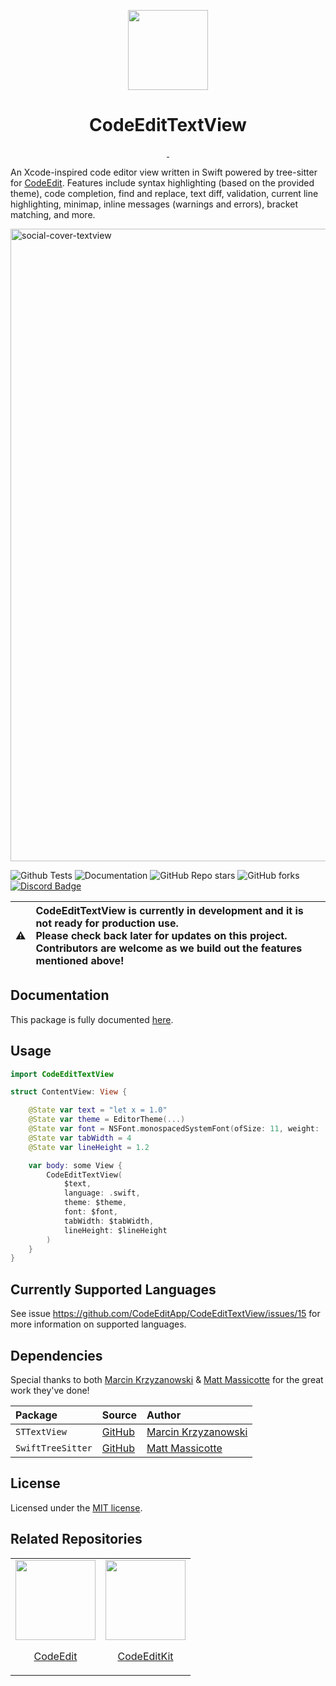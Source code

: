 <p align="center">
  <img src="https://user-images.githubusercontent.com/806104/175655252-d77cef62-31f5-4f40-a2ad-c1406a6dd1b9.png" height="128">
  <h1 align="center">CodeEditTextView</h1>
</p>

<p align="center">
  <a aria-label="Follow CodeEdit on Twitter" href="https://twitter.com/CodeEditApp" target="_blank">
    <img alt="" src="https://img.shields.io/badge/Follow%20@CodeEditApp-black.svg?style=for-the-badge&logo=Twitter">
  </a>
  <a aria-label="Join the community on Discord" href="https://discord.gg/vChUXVf9Em" target="_blank">
    <img alt="" src="https://img.shields.io/badge/Join%20the%20community-black.svg?style=for-the-badge&logo=Discord">
  </a>
</p>

An Xcode-inspired code editor view written in Swift powered by tree-sitter for [CodeEdit](https://github.com/CodeEditApp/CodeEdit). Features include syntax highlighting (based on the provided theme), code completion, find and replace, text diff, validation, current line highlighting, minimap, inline messages (warnings and errors), bracket matching, and more.

<img width="1012" alt="social-cover-textview" src="https://user-images.githubusercontent.com/806104/194083584-91555dce-ad4c-4066-922e-1eab889134be.png">

![Github Tests](https://img.shields.io/github/workflow/status/CodeEditApp/CodeEditTextView/tests/main?label=tests&style=flat-square)
![Documentation](https://img.shields.io/github/workflow/status/CodeEditApp/CodeEditTextView/build-documentation/main?label=docs&style=flat-square)
![GitHub Repo stars](https://img.shields.io/github/stars/CodeEditApp/CodeEditTextView?style=flat-square)
![GitHub forks](https://img.shields.io/github/forks/CodeEditApp/CodeEditTextView?style=flat-square)
[![Discord Badge](https://img.shields.io/discord/951544472238444645?color=5865F2&label=Discord&logo=discord&logoColor=white&style=flat-square)](https://discord.gg/vChUXVf9Em)

| :warning: | **CodeEditTextView is currently in development and it is not ready for production use.** <br> Please check back later for updates on this project. Contributors are welcome as we build out the features mentioned above! |
| - |:-|

## Documentation

This package is fully documented [here](https://codeeditapp.github.io/CodeEditTextView/documentation/codeedittextview/).

## Usage

```swift
import CodeEditTextView

struct ContentView: View {

    @State var text = "let x = 1.0"
    @State var theme = EditorTheme(...)
    @State var font = NSFont.monospacedSystemFont(ofSize: 11, weight: .regular)
    @State var tabWidth = 4
    @State var lineHeight = 1.2

    var body: some View { 
        CodeEditTextView(
            $text,
            language: .swift,
            theme: $theme,
            font: $font,
            tabWidth: $tabWidth,
            lineHeight: $lineHeight
        )
    }
}
```

## Currently Supported Languages

See issue https://github.com/CodeEditApp/CodeEditTextView/issues/15 for more information on supported languages.

## Dependencies

Special thanks to both [Marcin Krzyzanowski](https://twitter.com/krzyzanowskim) & [Matt Massicotte](https://twitter.com/mattie) for the great work they've done!

| Package | Source | Author |
| :- | :- | :- |
| `STTextView` | [GitHub](https://github.com/krzyzanowskim/STTextView) | [Marcin Krzyzanowski](https://twitter.com/krzyzanowskim) |
| `SwiftTreeSitter` | [GitHub](https://github.com/ChimeHQ/SwiftTreeSitter) | [Matt Massicotte](https://twitter.com/mattie) |

## License

Licensed under the [MIT license](https://github.com/CodeEditApp/CodeEdit/blob/main/LICENSE.md).

## Related Repositories

<table>
  <tr>
    <td align="center">
      <a href="https://github.com/CodeEditApp/CodeEdit">
        <img src="https://user-images.githubusercontent.com/806104/163099605-4eaedd33-8441-4125-9ca1-a7ccb2f62a74.png" height="128">
        <p>CodeEdit</p>
      </a>
    </td>
    <td align="center">
      <a href="https://github.com/CodeEditApp/CodeEditKit">
        <img src="https://user-images.githubusercontent.com/806104/193877051-c60d255d-0b6a-408c-bb21-6fabc5e0e60c.png" height="128">
        <p>CodeEditKit</p>
      </a>
    </td>
  </tr>
</table>

